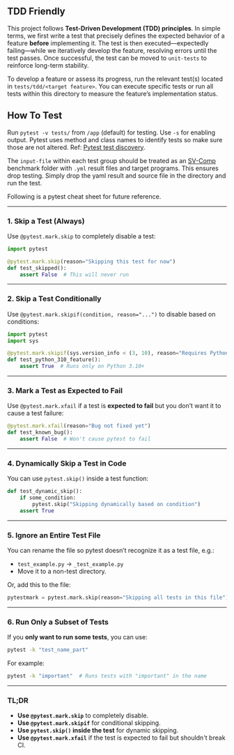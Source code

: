 ## TDD Friendly

This project follows **Test-Driven Development (TDD) principles**. In simple terms, we first write a test that precisely defines the expected behavior of a feature **before** implementing it. The test is then executed—expectedly failing—while we iteratively develop the feature, resolving errors until the test passes. Once successful, the test can be moved to `unit-tests` to reinforce long-term stability.

To develop a feature or assess its progress, run the relevant test(s) located in `tests/tdd/<target feature>`. You can execute specific tests or run all tests within this directory to measure the feature’s implementation status.

## How To Test

Run `pytest -v tests/` from `/app` (default) for testing. Use `-s` for enabling output. Pytest uses method and class names to identify tests so make sure those are not altered. Ref: [Pytest test discovery](https://docs.pytest.org/en/7.1.x/explanation/goodpractices.html#conventions-for-python-test-discovery).  

The `input-file` within each test group should be treated as an [SV-Comp](https://gitlab.com/sosy-lab/benchmarking/sv-benchmarks/-/tree/main/c/goblint-regression?ref_type=heads) benchmark folder with `.yml` result files and target programs. This ensures drop testing. Simply drop the yaml result and source file in the directory and run the test.  

Following is a pytest cheat sheet for future reference.  

---

### **1. Skip a Test (Always)**
Use `@pytest.mark.skip` to completely disable a test:
```python
import pytest

@pytest.mark.skip(reason="Skipping this test for now")
def test_skipped():
    assert False  # This will never run
```

---

### **2. Skip a Test Conditionally**
Use `@pytest.mark.skipif(condition, reason="...")` to disable based on conditions:
```python
import pytest
import sys

@pytest.mark.skipif(sys.version_info < (3, 10), reason="Requires Python 3.10+")
def test_python_310_feature():
    assert True  # Runs only on Python 3.10+
```

---

### **3. Mark a Test as Expected to Fail**
Use `@pytest.mark.xfail` if a test is **expected to fail** but you don’t want it to cause a test failure:
```python
@pytest.mark.xfail(reason="Bug not fixed yet")
def test_known_bug():
    assert False  # Won't cause pytest to fail
```

---

### **4. Dynamically Skip a Test in Code**
You can use `pytest.skip()` inside a test function:
```python
def test_dynamic_skip():
    if some_condition:
        pytest.skip("Skipping dynamically based on condition")
    assert True
```

---

### **5. Ignore an Entire Test File**
You can rename the file so pytest doesn’t recognize it as a test file, e.g.:
- `test_example.py` → `_test_example.py`
- Move it to a non-test directory.

Or, add this to the file:
```python
pytestmark = pytest.mark.skip(reason="Skipping all tests in this file")
```

---

### **6. Run Only a Subset of Tests**
If you **only want to run some tests**, you can use:
```sh
pytest -k "test_name_part"
```
For example:
```sh
pytest -k "important"  # Runs tests with "important" in the name
```

---

### **TL;DR**
- **Use `@pytest.mark.skip`** to completely disable.
- **Use `@pytest.mark.skipif`** for conditional skipping.
- **Use `pytest.skip()` inside the test** for dynamic skipping.
- **Use `@pytest.mark.xfail`** if the test is expected to fail but shouldn't break CI.
